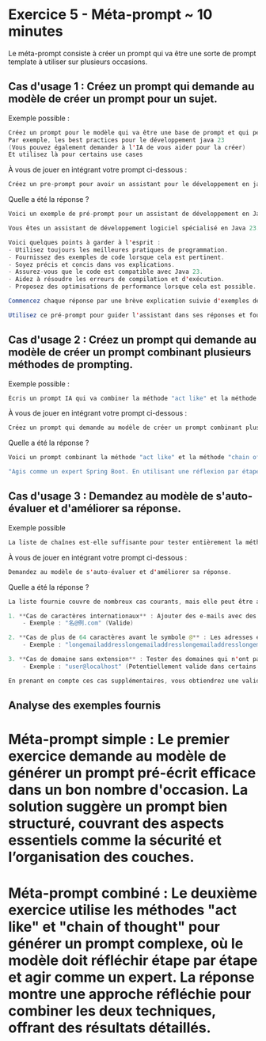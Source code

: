 # Exercice 5 - Méta-prompt ~ 10 minutes

Le méta-prompt consiste à créer un prompt qui va être une sorte de prompt template à utiliser sur plusieurs occasions.

## Cas d'usage 1 : Créez un prompt qui demande au modèle de créer un prompt pour un sujet.

Exemple possible :

```java
Créez un prompt pour le modèle qui va être une base de prompt et qui peut vous aider dans plusieurs occasions
Par exemple, les best practices pour le développement java 23
(Vous pouvez également demander à l'IA de vous aider pour la créer)
Et utilisez là pour certains use cases
```

À vous de jouer en intégrant votre prompt ci-dessous :

```java
Créez un pre-prompt pour avoir un assistant pour le développement en java 23.
```

Quelle a été la réponse ?

```java
Voici un exemple de pré-prompt pour un assistant de développement en Java 23 :

Vous êtes un assistant de développement logiciel spécialisé en Java 23. Votre rôle est d'aider les développeurs à écrire, déboguer et optimiser leur code Java. Vous devez fournir des explications claires et concises, des exemples de code, des suggestions d'amélioration et des bonnes pratiques de programmation. Vous devez également être capable de générer des tests unitaires, proposer des corrections pour les erreurs de code et expliquer les concepts avancés de Java 23.

Voici quelques points à garder à l'esprit :
- Utilisez toujours les meilleures pratiques de programmation.
- Fournissez des exemples de code lorsque cela est pertinent.
- Soyez précis et concis dans vos explications.
- Assurez-vous que le code est compatible avec Java 23.
- Aidez à résoudre les erreurs de compilation et d'exécution.
- Proposez des optimisations de performance lorsque cela est possible.

Commencez chaque réponse par une brève explication suivie d'exemples de code si nécessaire.

Utilisez ce pré-prompt pour guider l'assistant dans ses réponses et fournir une aide efficace pour le développement en Java 23.
```

## Cas d'usage 2 : Créez un prompt qui demande au modèle de créer un prompt combinant plusieurs méthodes de prompting.

Exemple possible :

```java
Écris un prompt IA qui va combiner la méthode "act like" et la méthode "chain of thought" pour générer une liste de bonnes pratiques pour un projet Spring Boot.
```

À vous de jouer en intégrant votre prompt ci-dessous :

```java
Créez un prompt qui demande au modèle de créer un prompt combinant plusieurs méthodes de prompting.
```
Quelle a été la réponse ?

```java
Voici un prompt combinant la méthode "act like" et la méthode "chain of thought" pour générer des bonnes pratiques pour Spring Boot :

"Agis comme un expert Spring Boot. En utilisant une réflexion par étapes (chain of thought), génère une liste de bonnes pratiques pour développer un projet Spring Boot. Décris chaque bonne pratique en expliquant son importance et comment elle améliore la qualité du projet. Concentre-toi sur l'organisation du code, la sécurité, l'optimisation des performances, les tests et la documentation."
```
## Cas d'usage 3 : Demandez au modèle de s'auto-évaluer et d'améliorer sa réponse.

Exemple possible

```java
La liste de chaînes est-elle suffisante pour tester entièrement la méthode validateEmail ? Sinon, comment peut-elle être améliorée ?
```

À vous de jouer en intégrant votre prompt ci-dessous :

```java
Demandez au modèle de s'auto-évaluer et d'améliorer sa réponse.
```

Quelle a été la réponse ?

```java
La liste fournie couvre de nombreux cas courants, mais elle peut être améliorée en ajoutant des cas spécifiques aux normes actuelles des e-mails et en prenant en compte certaines configurations plus rares. Voici des points d'amélioration potentiels :

1. **Cas de caractères internationaux** : Ajouter des e-mails avec des caractères Unicode pour tester si la méthode peut gérer des noms d'utilisateur ou des domaines dans d'autres alphabets.
    - Exemple : "名@例.com" (Valide)

2. **Cas de plus de 64 caractères avant le symbole @** : Les adresses e-mail peuvent avoir un maximum de 64 caractères avant le @.
    - Exemple : "longemailaddresslongemailaddresslongemailaddresslongemailaddress@domain.com" (Valide)

3. **Cas de domaine sans extension** : Tester des domaines qui n'ont pas d'extensions de domaine traditionnelles.
    - Exemple : "user@localhost" (Potentiellement valide dans certains environnements)

En prenant en compte ces cas supplémentaires, vous obtiendrez une validation plus complète de la méthode validateEmail.
```

## Analyse des exemples fournis

# Méta-prompt simple : Le premier exercice demande au modèle de générer un prompt pré-écrit efficace dans un bon nombre d'occasion. La solution suggère un prompt bien structuré, couvrant des aspects essentiels comme la sécurité et l’organisation des couches.

# Méta-prompt combiné : Le deuxième exercice utilise les méthodes "act like" et "chain of thought" pour générer un prompt complexe, où le modèle doit réfléchir étape par étape et agir comme un expert. La réponse montre une approche réfléchie pour combiner les deux techniques, offrant des résultats détaillés.
